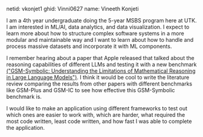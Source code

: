 netid: vkonjet1
ghid: Vinni0627
name: Vineeth Konjeti

I am a 4th year undergraduate doing the 5-year MSBS program here at UTK. I am interested in ML/AI, data analytics, and data visualization. I expect to learn more about how to structure complex software systems in a more modular and maintainable way and I want to learn about how to handle and process massive datasets and incorporate it with ML components.

I remember hearing about a paper that Apple released that talked about the reasoning capabilities of different LLMs and testing it with a new benchmark [("GSM-Symbolic: Understanding the Limitations of Mathematical Reasoning in Large Language Models")](https://arxiv.org/abs/2410.05229). I think it would be cool to write the literature review comparing the results from other papers with different benchmarks like GSM-Plus and GSM-IC to see how effective this GSM-Symbolic benchmark is.

I would like to make an application using different frameworks to test out which ones are easier to work with, which are harder, what required the most code written, least code written, and how fast I was able to complete the application.
